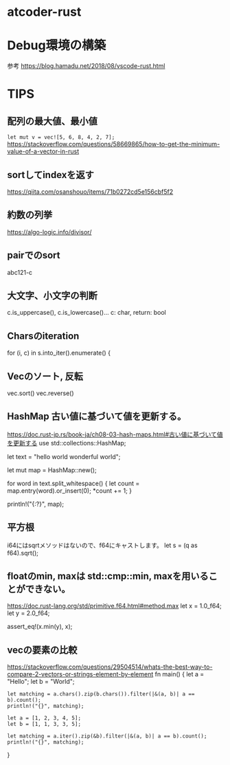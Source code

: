 # atcoder-rust

# Debug環境の構築
参考
https://blog.hamadu.net/2018/08/vscode-rust.html

# TIPS

## 配列の最大値、最小値
`let mut v = vec![5, 6, 8, 4, 2, 7];`
https://stackoverflow.com/questions/58669865/how-to-get-the-minimum-value-of-a-vector-in-rust

## sortしてindexを返す
https://qiita.com/osanshouo/items/71b0272cd5e156cbf5f2  

## 約数の列挙
https://algo-logic.info/divisor/


## pairでのsort
abc121-c

## 大文字、小文字の判断
c.is_uppercase(), c.is_lowercase()... c: char, return: bool

## Charsのiteration
for (i, c) in s.into_iter().enumerate() {

## Vecのソート, 反転
vec.sort()
vec.reverse()

## HashMap 古い値に基づいて値を更新する。
https://doc.rust-jp.rs/book-ja/ch08-03-hash-maps.html#古い値に基づいて値を更新する
use std::collections::HashMap;

let text = "hello world wonderful world";

let mut map = HashMap::new();

for word in text.split_whitespace() {
    let count = map.entry(word).or_insert(0);
    *count += 1;
}

println!("{:?}", map);


## 平方根
i64にはsqrtメソッドはないので、f64にキャストします。
let s = (q as f64).sqrt();


## floatのmin, maxは std::cmp::min, maxを用いることができない。
https://doc.rust-lang.org/std/primitive.f64.html#method.max
let x = 1.0_f64;
let y = 2.0_f64;

assert_eq!(x.min(y), x);

## vecの要素の比較
https://stackoverflow.com/questions/29504514/whats-the-best-way-to-compare-2-vectors-or-strings-element-by-element
fn main() {
    let a = "Hello";
    let b = "World";

    let matching = a.chars().zip(b.chars()).filter(|&(a, b)| a == b).count();
    println!("{}", matching);

    let a = [1, 2, 3, 4, 5];
    let b = [1, 1, 3, 3, 5];

    let matching = a.iter().zip(&b).filter(|&(a, b)| a == b).count();
    println!("{}", matching);
}
